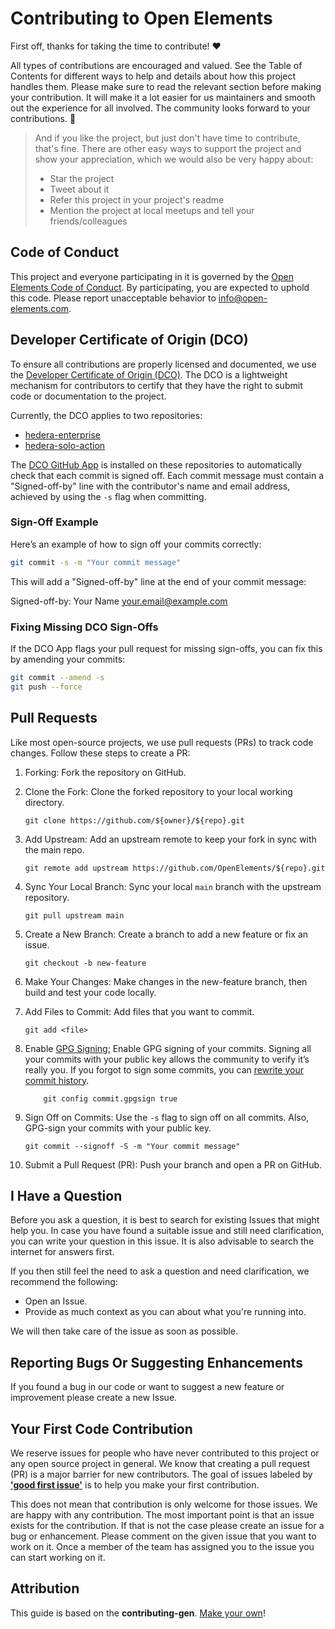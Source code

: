 # Contributing to Open Elements

First off, thanks for taking the time to contribute! ❤️

All types of contributions are encouraged and valued.
See the Table of Contents for different ways to help and details about how this project handles them.
Please make sure to read the relevant section before making your contribution.
It will make it a lot easier for us maintainers and smooth out the experience for all involved.
The community looks forward to your contributions. 🎉

> And if you like the project, but just don't have time to contribute, that's fine.
> There are other easy ways to support the project and show your appreciation, which we would also be very happy about:
>
> - Star the project
> - Tweet about it
> - Refer this project in your project's readme
> - Mention the project at local meetups and tell your friends/colleagues

## Code of Conduct

This project and everyone participating in it is governed by the
[Open Elements Code of Conduct](https://github.com/OpenElements/.github/blob/main/CODE_OF_CONDUCT.md).
By participating, you are expected to uphold this code.
Please report unacceptable behavior to <info@open-elements.com>.

## Developer Certificate of Origin (DCO)

To ensure all contributions are properly licensed and documented, we use the [Developer Certificate of Origin (DCO)](https://developercertificate.org/). The DCO is a lightweight mechanism for contributors to certify that they have the right to submit code or documentation to the project.

Currently, the DCO applies to two repositories:

- [hedera-enterprise](https://github.com/OpenElements/hedera-enterprise)
- [hedera-solo-action](https://github.com/OpenElements/hedera-solo-action)

The [DCO GitHub App](https://github.com/apps/dco) is installed on these repositories to automatically check that each commit is signed off. Each commit message must contain a "Signed-off-by" line with the contributor's name and email address, achieved by using the `-s` flag when committing.

### Sign-Off Example

Here’s an example of how to sign off your commits correctly:

```bash
git commit -s -m "Your commit message"
```

This will add a "Signed-off-by" line at the end of your commit message:

Signed-off-by: Your Name <your.email@example.com>

### Fixing Missing DCO Sign-Offs

If the DCO App flags your pull request for missing sign-offs, you can fix this by amending your commits:

```bash
git commit --amend -s
git push --force
```

## Pull Requests

Like most open-source projects, we use pull requests (PRs) to track code changes. Follow these steps to create a PR:

1.  Forking: Fork the repository on GitHub.

2.  Clone the Fork: Clone the forked repository to your local working directory.

        git clone https://github.com/${owner}/${repo}.git

3.  Add Upstream: Add an upstream remote to keep your fork in sync with the main repo.

        git remote add upstream https://github.com/OpenElements/${repo}.git

4.  Sync Your Local Branch: Sync your local `main` branch with the upstream repository.

        git pull upstream main

5.  Create a New Branch: Create a branch to add a new feature or fix an issue.

        git checkout -b new-feature

6.  Make Your Changes: Make changes in the new-feature branch, then build and test your code locally.

7.  Add Files to Commit: Add files that you want to commit.

        git add <file>

8.  Enable [GPG Signing:](https://docs.github.com/en/github/authenticating-to-github/managing-commit-signature-verification/signing-commits) Enable GPG signing of your commits. Signing all your commits with your public key allows the community to verify it’s really you.
    If you forgot to sign some commits, you can [rewrite your commit history](https://git-scm.com/book/en/v2/Git-Tools-Rewriting-History).

            git config commit.gpgsign true

9.  Sign Off on Commits: Use the `-s` flag to sign off on all commits. Also, GPG-sign your commits with your public key.

        git commit --signoff -S -m "Your commit message"

10. Submit a Pull Request (PR): Push your branch and open a PR on GitHub.

## I Have a Question

Before you ask a question, it is best to search for existing Issues that might help you.
In case you have found a suitable issue and still need clarification, you can write your question in this issue.
It is also advisable to search the internet for answers first.

If you then still feel the need to ask a question and need clarification, we recommend the following:

- Open an Issue.
- Provide as much context as you can about what you're running into.

We will then take care of the issue as soon as possible.

## Reporting Bugs Or Suggesting Enhancements

If you found a bug in our code or want to suggest a new feature or improvement please create a new Issue.

## Your First Code Contribution

We reserve issues for people who have never contributed to this project or any open source project in general.
We know that creating a pull request (PR) is a major barrier for new contributors.
The goal of issues labeled by [**'good first issue'**](https://github.com/issues?q=is%3Aopen+is%3Aissue+org%3AOpenElements+archived%3Afalse+label%3A%22good+first+issue%22) is to help you make your first contribution.

This does not mean that contribution is only welcome for those issues.
We are happy with any contribution.
The most important point is that an issue exists for the contribution.
If that is not the case please create an issue for a bug or enhancement.
Please comment on the given issue that you want to work on it.
Once a member of the team has assigned you to the issue you can start working on it.

## Attribution

This guide is based on the **contributing-gen**. [Make your own](https://github.com/bttger/contributing-gen)!
